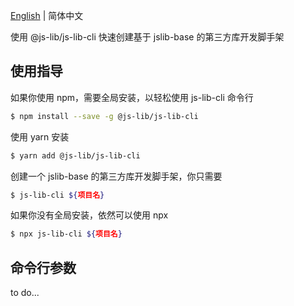 [English](./README.md) | 简体中文

使用 @js-lib/js-lib-cli 快速创建基于 jslib-base 的第三方库开发脚手架

## 使用指导

如果你使用 npm，需要全局安装，以轻松使用 js-lib-cli 命令行

```bash
$ npm install --save -g @js-lib/js-lib-cli
```

使用 yarn 安装

```bash
$ yarn add @js-lib/js-lib-cli
```


创建一个 jslib-base 的第三方库开发脚手架，你只需要

```bash
$ js-lib-cli ${项目名}
```

如果你没有全局安装，依然可以使用 npx 

```bash
$ npx js-lib-cli ${项目名}
```

## 命令行参数

to do...


